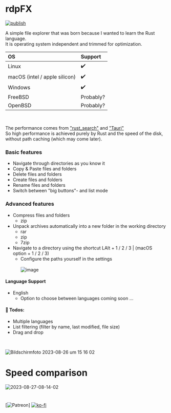 # rdpFX
[![publish](https://github.com/RickyDane/rdpFX/actions/workflows/main.yml/badge.svg?branch=master)](https://github.com/RickyDane/rdpFX/actions/workflows/main.yml)

A simple file explorer that was born because I wanted to learn the Rust language.
<br>
It is operating system independent and trimmed for optimization.

| OS                              |  Support  |
|:--------------------------------|:----------|
| Linux                           | ✔️        |
| macOS (intel / apple silicon)   | ✔️        |
| Windows                         | ✔️        |
| FreeBSD                         | Probably? |
| OpenBSD                         | Probably? |
<br>

The performance comes from ["rust_search"](https://crates.io/crates/rust_search) and ["Tauri"](https://tauri.app/)
<br>So high performance is achieved purely by Rust and the speed of the disk, without path caching (which may come later).

### Basic features
- Navigate through directories as you know it
- Copy & Paste files and folders
- Delete files and folders
- Create files and folders
- Rename files and folders
- Switch between "big buttons"- and list mode

### Advanced features
- Compress files and folders
  - zip
- Unpack archives automatically into a new folder in the working directory
  - rar
  - zip
  - 7zip
- Navigate to a directory using the shortcut LAlt + 1 / 2 / 3 | (macOS option + 1 / 2 / 3)
  - Configure the paths yourself in the settings<br><br>
  ![image](https://github.com/RickyDane/rdpFX/assets/82893522/fb1594c6-ae75-4710-bd19-c3109a62e8ad)



#### Language Support
- English
  - Option to choose between languages coming soon ...

#### 📝 Todos:
- Multiple languages
- List filtering (filter by name, last modified, file size)
- Drag and drop
<br>

![Bildschirmfoto 2023-08-26 um 15 16 02](https://github.com/RickyDane/rdpFX/assets/82893522/cc71a03b-9a90-4d06-904b-63a062094fdc)

# Speed comparison
![2023-08-27-08-14-02](https://github.com/RickyDane/rdpFX/assets/82893522/237b28a0-d667-4bea-91a9-a43cb9277c49)

#
[![Patreon](patreon.com/user?u=32283501)]
[![ko-fi](https://ko-fi.com/img/githubbutton_sm.svg)](https://ko-fi.com/F1F8OL456)
